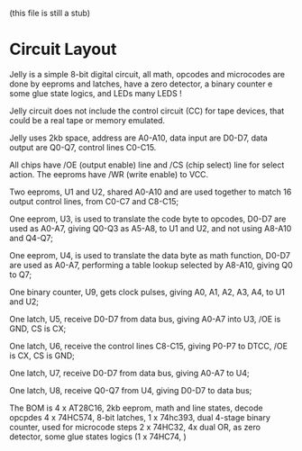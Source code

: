 (this file is still a stub)

# Circuit Layout

Jelly is a simple 8-bit digital circuit, all math, opcodes and microcodes are done by eeproms and latches, have a zero detector, a binary counter e some glue state logics, and LEDs many LEDS ! 

Jelly circuit does not include the control circuit (CC) for tape devices, that could be a real tape or memory emulated.

Jelly uses 2kb space, address are A0-A10, data input are D0-D7, data output are Q0-Q7, control lines C0-C15. 

All chips have /OE (output enable) line and /CS (chip select) line for select action. The eeproms have /WR (write enable) to VCC.

Two eeproms, U1 and U2, shared A0-A10 and are used together to match 16 output control lines, from C0-C7 and C8-C15;

One eeprom, U3, is used to translate the code byte to opcodes, D0-D7 are used as A0-A7, giving Q0-Q3 as A5-A8, to U1 and U2, and not using A8-A10 and Q4-Q7;

One eeprom, U4, is used to translate the data byte as math function, D0-D7 are used as A0-A7, performing a table lookup selected by A8-A10, giving Q0 to Q7;

One binary counter, U9, gets clock pulses, giving A0, A1, A2, A3, A4, to U1 and U2;

One latch, U5, receive D0-D7 from data bus, giving A0-A7 into U3, /OE is GND, CS is CX;

One latch, U6, receive the control lines C8-C15, giving P0-P7 to DTCC, /OE is CX, CS is GND;

One latch, U7, receive D0-D7 from data bus, giving A0-A7 to U4;

One latch, U8, receive Q0-Q7 from U4, giving D0-D7 to data bus;


The BOM is 
4 x AT28C16, 2kb eeprom, math and line states, decode opcpdes 
4 x 74HC574, 8-bit latches, 
1 x 74hc393, dual 4-stage binary counter, used for microcode steps 
2 x 74HC32, 4x dual OR, as zero detector,
some glue states logics (1 x 74HC74, )
